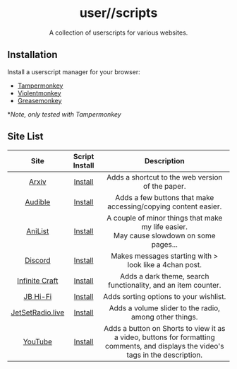 <div align="center">
    <h1>user//scripts</h1>
    <p>A collection of userscripts for various websites.</p>
</div>

## Installation

Install a userscript manager for your browser:

- [Tampermonkey](https://www.tampermonkey.net/)
- [Violentmonkey](https://violentmonkey.github.io/)
- [Greasemonkey](https://www.greasespot.net/)  

\**Note, only tested with Tampermonkey*

## Site List

| Site | Script Install | Description |
| :---: | :---: | :---: |
| [Arxiv](https://arxiv.org/) | [Install](https://github.com/Jordy3D/user_____/raw/main/scripts/ArxivWebShortcut.user.js) | Adds a shortcut to the web version of the paper. |
| [Audible](https://www.audible.com/) | [Install](htps://github.com/Jordy3D/user_____/raw/main/scripts/audiblebonus.user.js) | Adds a few buttons that make accessing/copying content easier. |
| [AniList](https://anilist.co/) | [Install](https://github.com/Jordy3D/user_____/raw/main/scripts/BanesAnilistChanges.user.js) | A couple of minor things that make my life easier.<br>May cause slowdown on some pages... |
| [Discord](https://discord.com/) | [Install](https://github.com/Jordy3D/user_____/raw/main/scripts/DiscordChan.user.js) | Makes messages starting with > look like a 4chan post. |
| [Infinite Craft](https://neal.fun/infinite-craft/) | [Install](https://github.com/Jordy3D/user_____/raw/main/scripts/InfiniteCraftPlus.user.js) | Adds a dark theme, search functionality, and an item counter. |
| [JB Hi-Fi](https://www.jbhifi.com.au/) | [Install](https://github.com/Jordy3D/user_____/raw/main/scripts/JBPlus.user.js) | Adds sorting options to your wishlist. |
| [JetSetRadio.live](https://jetsetradio.live/) | [Install](https://github.com/Jordy3D/user_____/raw/main/scripts/JSRLPlus.user.js) | Adds a volume slider to the radio, among other things. |
| [YouTube](https://www.youtube.com/) | [Install](https://github.com/Jordy3D/user_____/raw/main/scripts/YouTubePlus.user.js) | Adds a button on Shorts to view it as a video, buttons for formatting comments, and displays the video's tags in the description. |
